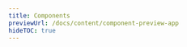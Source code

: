 ```yaml
---
title: Components
previewUrl: /docs/content/component-preview-app
hideTOC: true
---
```


<component-preview></component-preview>